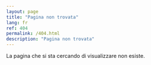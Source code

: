 ```yaml
---
layout: page
title: "Pagina non trovata"
lang: fr
ref: 404
permalink: /404.html
description: "Pagina non trovata"
---
```


La pagina che si sta cercando di visualizzare non esiste.
